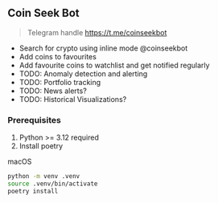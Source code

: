 ## Coin Seek Bot

> Telegram handle https://t.me/coinseekbot

- Search for crypto using inline mode @coinseekbot
- Add coins to favourites
- Add favourite coins to watchlist and get notified regularly
- TODO: Anomaly detection and alerting
- TODO: Portfolio tracking
- TODO: News alerts?
- TODO: Historical Visualizations?

### Prerequisites

1. Python >= 3.12 required
2. Install poetry

macOS

```bash
python -m venv .venv
source .venv/bin/activate  
poetry install
```